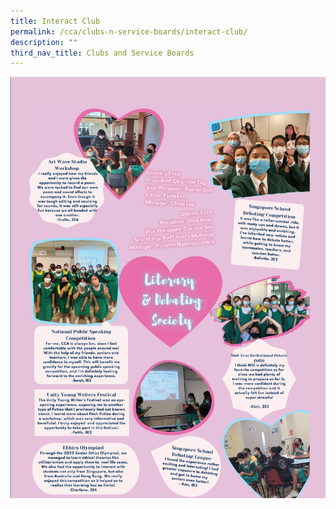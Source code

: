 ```yaml
---
title: Interact Club
permalink: /cca/clubs-n-service-boards/interact-club/
description: ""
third_nav_title: Clubs and Service Boards
---
```

<center><img src="/images/CCA/Debate_Club/2023_debate_club.png"></center>